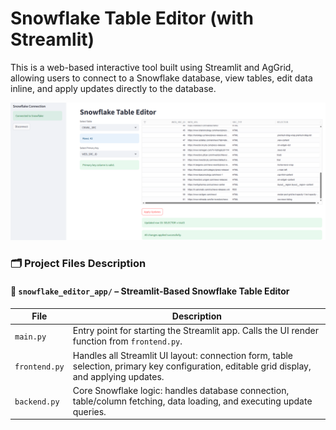 # Snowflake Table Editor (with Streamlit)
This is a web-based interactive tool built using Streamlit and AgGrid, allowing users to connect to a Snowflake database, view tables, edit data inline, and apply updates directly to the database.


<img src="images/Screenshot 2025-06-21 085904.png" heigth='800' width="800" />


### 🗂️ Project Files Description

#### 📁 `snowflake_editor_app/` – Streamlit-Based Snowflake Table Editor

| File                  | Description |
|-----------------------|-------------|
| `main.py`             | Entry point for starting the Streamlit app. Calls the UI render function from `frontend.py`. |
| `frontend.py`               | Handles all Streamlit UI layout: connection form, table selection, primary key configuration, editable grid display, and applying updates. |
| `backend.py` | Core Snowflake logic: handles database connection, table/column fetching, data loading, and executing update queries. |
